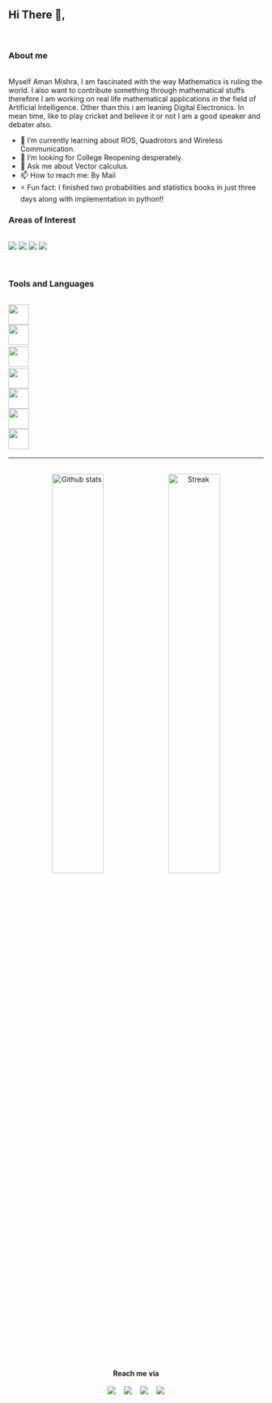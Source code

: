 
## Hi There 👋,
</br>

### About me
</br>
Myself Aman Mishra, I am fascinated with the way Mathematics is ruling the world. I also want to contribute something through mathematical stuffs therefore I am working on real life mathematical applications in the field of Artificial Intelligence. Other than this i am leaning Digital Electronics. In mean time, like to play cricket and believe it or not I am a good speaker and debater also. 
</br>

- 🌱 I’m currently learning about ROS, Quadrotors and Wireless Communication.
- 👯 I’m looking for College Reopening desperately. 
- 💬 Ask me about Vector calculus.
- 📫 How to reach me: By Mail 
- ⚡ Fun fact: I finished two probabilities and statistics books in just three days along with implementation in python!!

### Areas of Interest

<p  <br><br>
     <img src="https://img.shields.io/badge/Core Mathematics-blueviolet">
    <img src="https://img.shields.io/badge/Robotics-blueviolet">
    <img src="https://img.shields.io/badge/Deep Learning-Computer Vision-blue">
    <img src="https://img.shields.io/badge/Reinforcement Learning-important">
    
</p>

<br>

### Tools and Languages
<code>
<img src="https://encrypted-tbn0.gstatic.com/images?q=tbn:ANd9GcQ72CIAMHyYY9YTuJjVV4nh12t1vnSan4bfiURrShKfuKvGd7sj7dao7r9Ngyjrc1x8pWM&usqp=CAU" width="40" height="40" />
<img src="https://www.tensorflow.org/resources/images/tf-logo-card-16x9.png" width="40" height="40" /> 
<img src="https://encrypted-tbn0.gstatic.com/images?q=tbn:ANd9GcQxiCP3Ms3TQrWd-detRepBx7zuDAj5eKeI9gMjPWk5AOBz7-ohP8LbIZTpb0bx2mjv0c4&usqp=CAU" width="40" height="40" /> 
<img src="https://symbols-electrical.getvecta.com/stencil_90/39_opencv-icon.bed55cce11.jpg" width="40" height="40" />
<img src="https://gym.openai.com/assets/dist/home/header/home-icon-54c30e2345.svg" width="40" height="40" />
<img src="https://encrypted-tbn0.gstatic.com/images?q=tbn:ANd9GcT8ttyADGIdgiNJLZOHmPDcAgswJQUa4M_xg8cp1cxXpMh4TpG44xUJxPwKllwRPmIjIsM&usqp=CAU" width="40" height="40" />
<img src="https://encrypted-tbn0.gstatic.com/images?q=tbn:ANd9GcSwBdkdstwoTak-rTwCZPXW8lj1vWhAh8sCuA&usqp=CAU" width="40" height="40" /> 
</code><hr/>


<br>
<div align="center">
    <img src="https://github-readme-stats.vercel.app/api?username=Amshra267&show_icons=true&theme=tokyonight"alt="Github stats" width=45%>
    <img src="https://github-readme-streak-stats.herokuapp.com/?user=Amshra267&theme=tokyonight" alt="Streak" width=45%>
    <br>
</div>



<p align=center><b>Reach me via</b>
    <br><br>
    <a href="https://www.facebook.com/Amshra267" target="_blank"><img src="https://cdn1.iconfinder.com/data/icons/logotypes/32/square-facebook-32.png"></a>&nbsp;&nbsp;&nbsp;
    <a href="https://www.instagram.com/amanmishra1909/" target="_blank"><img src="https://cdn4.iconfinder.com/data/icons/social-media-2146/512/25_social-32.png"></a>&nbsp;&nbsp;&nbsp;
    <a href="https://www.linkedin.com/in/aman-mishra-a0b7881aa" target="_blank"><img src="https://cdn1.iconfinder.com/data/icons/logotypes/32/square-linkedin-32.png"></a>&nbsp;&nbsp;&nbsp;
    <a href="https://twitter.com/Amshra267" target="_blank"><img src="https://cdn3.iconfinder.com/data/icons/capsocial-round/500/twitter-32.png"></a>
</p>
